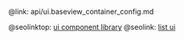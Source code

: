 @link: api/ui.baseview_container_config.md

@seolinktop: [ui component library](https://webix.com)
@seolink: [list ui](https://webix.com/widget/list/)